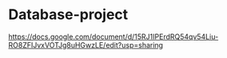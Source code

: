 # Database-project

https://docs.google.com/document/d/15RJ1IPErdRQ54qv54Liu-RO8ZFIJvxVOTJg8uHGwzLE/edit?usp=sharing
